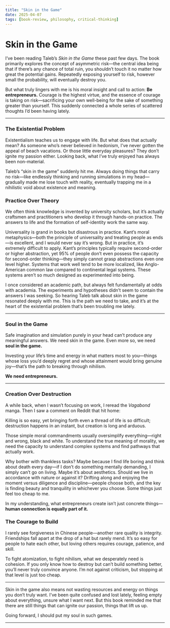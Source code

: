 ```yaml
---
title: "Skin in the Game"
date: 2025-04-07
tags: [book-review, philosophy, critical-thinking]
---
```


# Skin in the Game


I’ve been reading Taleb’s *Skin in the Game* these past few days. The book primarily explores the concept of asymmetric risk—the central idea being that if there’s any chance of total ruin, you shouldn’t touch it no matter how great the potential gains. Repeatedly exposing yourself to risk, however small the probability, will eventually destroy you.

But what truly lingers with me is his moral insight and call to action: **Be entrepreneurs.** Courage is the highest virtue, and the essence of courage is taking on risk—sacrificing your own well-being for the sake of something greater than yourself. This suddenly connected a whole series of scattered thoughts I’d been having lately.

---

### **The Existential Problem**

Existentialism teaches us to engage with life. But what does that actually mean? As someone who’s never believed in hedonism, I’ve never gotten the appeal of beach vacations. Or those little everyday pleasures? They don’t ignite my passion either. Looking back, what I’ve truly enjoyed has always been non-material.

Taleb’s “skin in the game” suddenly hit me. Always doing things that carry no risk—like endlessly thinking and running simulations in my head—gradually made me lose touch with reality, eventually trapping me in a nihilistic void about existence and meaning.
### **Practice Over Theory**

We often think knowledge is invented by university scholars, but it’s actually craftsmen and practitioners who develop it through hands-on practice. The answers to life and the formation of self-identity work the same way.

Universality is grand in books but disastrous in practice. Kant’s moral metaphysics—both the principle of universality and treating people as ends—is excellent, and I would never say it’s wrong. But in practice, it’s extremely difficult to apply. Kant’s principles typically require second-order or higher abstraction, yet 95% of people don’t even possess the capacity for second-order thinking—they simply cannot grasp abstractions even one level higher. Systems that work well tend to be more localized, like Anglo-American common law compared to continental legal systems. These systems aren’t so much designed as experimented into being.

I once considered an academic path, but always felt fundamentally at odds with academia. The experiments and hypotheses didn’t seem to contain the answers I was seeking. So hearing Taleb talk about skin in the game resonated deeply with me. This is the path we need to take, and it’s at the heart of the existential problem that’s been troubling me lately.

---

### **Soul in the Game**

Safe imagination and simulation purely in your head can’t produce any meaningful answers. We need skin in the game. Even more so, we need **soul in the game.**

Investing your life’s time and energy in what matters most to you—things whose loss you’d deeply regret and whose attainment would bring genuine joy—that’s the path to breaking through nihilism.

**We need entrepreneurs.**

---

### **Creation Over Destruction**

A while back, when I wasn’t focusing on work, I reread the *Vagabond* manga. Then I saw a comment on Reddit that hit home:

Killing is so easy, yet bringing forth even a thread of life is so difficult; destruction happens in an instant, but creation is long and arduous.

Those simple moral commandments usually oversimplify everything—right and wrong, black and white. To understand the true meaning of morality, we need the capacity to understand complex systems and find pathways that actually work.

Why bother with thankless tasks? Maybe because I find life boring and think about death every day—if I don’t do something mentally demanding, I simply can’t go on living. Maybe it’s about aesthetics. Should we live in accordance with nature or against it? Drifting along and enjoying the moment versus diligence and discipline—people choose both, and the key is finding beauty and tranquility in whichever you choose. Some things just feel too cheap to me.

In my understanding, what entrepreneurs create isn’t just concrete things—**human connection is equally part of it.**
### **The Courage to Build**

I rarely see forgiveness in Chinese people—another rare quality is integrity. Friendships fall apart at the drop of a hat but rarely mend. It’s so easy for people to hate each other, but loving others requires courage, patience, and skill.

To fight atomization, to fight nihilism, what we desperately need is cohesion. If you only know how to destroy but can’t build something better, you’ll never truly convince anyone. I’m not against criticism, but stopping at that level is just too cheap.

---

Skin in the game also means not wasting resources and energy on things you don’t truly want. I’ve been quite confused and lost lately, feeling empty about everything, unsure what I want next. But this book reminded me that there are still things that can ignite our passion, things that lift us up.

Going forward, I should put my soul in such games.

---
